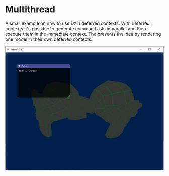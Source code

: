 # Multithread

A small example on how to use DX11 deferred contexts. With deferred contexts it's possible to generate command lists in parallel and then execute them in the immediate context. The presents the idea by rendering one model in their own deferred contexts.

![multithread](multithread.png?raw=true "multithread")

